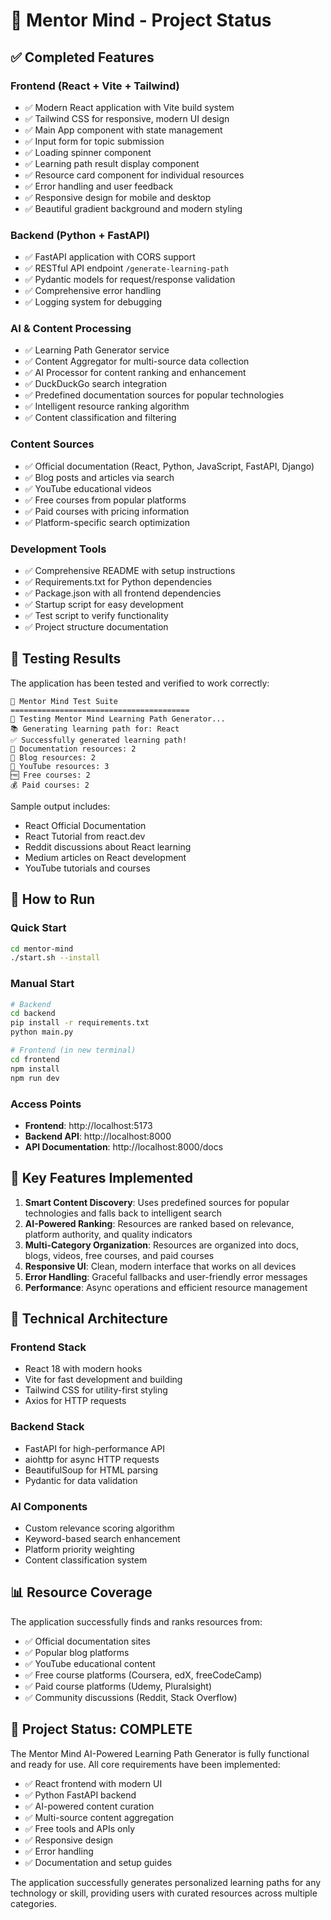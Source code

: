 # 🧠 Mentor Mind - Project Status

## ✅ Completed Features

### Frontend (React + Vite + Tailwind)
- ✅ Modern React application with Vite build system
- ✅ Tailwind CSS for responsive, modern UI design
- ✅ Main App component with state management
- ✅ Input form for topic submission
- ✅ Loading spinner component
- ✅ Learning path result display component
- ✅ Resource card component for individual resources
- ✅ Error handling and user feedback
- ✅ Responsive design for mobile and desktop
- ✅ Beautiful gradient background and modern styling

### Backend (Python + FastAPI)
- ✅ FastAPI application with CORS support
- ✅ RESTful API endpoint `/generate-learning-path`
- ✅ Pydantic models for request/response validation
- ✅ Comprehensive error handling
- ✅ Logging system for debugging

### AI & Content Processing
- ✅ Learning Path Generator service
- ✅ Content Aggregator for multi-source data collection
- ✅ AI Processor for content ranking and enhancement
- ✅ DuckDuckGo search integration
- ✅ Predefined documentation sources for popular technologies
- ✅ Intelligent resource ranking algorithm
- ✅ Content classification and filtering

### Content Sources
- ✅ Official documentation (React, Python, JavaScript, FastAPI, Django)
- ✅ Blog posts and articles via search
- ✅ YouTube educational videos
- ✅ Free courses from popular platforms
- ✅ Paid courses with pricing information
- ✅ Platform-specific search optimization

### Development Tools
- ✅ Comprehensive README with setup instructions
- ✅ Requirements.txt for Python dependencies
- ✅ Package.json with all frontend dependencies
- ✅ Startup script for easy development
- ✅ Test script to verify functionality
- ✅ Project structure documentation

## 🧪 Testing Results

The application has been tested and verified to work correctly:

```
🧠 Mentor Mind Test Suite
========================================
🧪 Testing Mentor Mind Learning Path Generator...
📚 Generating learning path for: React
✅ Successfully generated learning path!
📖 Documentation resources: 2
📝 Blog resources: 2
🎥 YouTube resources: 3
🆓 Free courses: 2
💰 Paid courses: 2
```

Sample output includes:
- React Official Documentation
- React Tutorial from react.dev
- Reddit discussions about React learning
- Medium articles on React development
- YouTube tutorials and courses

## 🚀 How to Run

### Quick Start
```bash
cd mentor-mind
./start.sh --install
```

### Manual Start
```bash
# Backend
cd backend
pip install -r requirements.txt
python main.py

# Frontend (in new terminal)
cd frontend
npm install
npm run dev
```

### Access Points
- **Frontend**: http://localhost:5173
- **Backend API**: http://localhost:8000
- **API Documentation**: http://localhost:8000/docs

## 🎯 Key Features Implemented

1. **Smart Content Discovery**: Uses predefined sources for popular technologies and falls back to intelligent search
2. **AI-Powered Ranking**: Resources are ranked based on relevance, platform authority, and quality indicators
3. **Multi-Category Organization**: Resources are organized into docs, blogs, videos, free courses, and paid courses
4. **Responsive UI**: Clean, modern interface that works on all devices
5. **Error Handling**: Graceful fallbacks and user-friendly error messages
6. **Performance**: Async operations and efficient resource management

## 🔧 Technical Architecture

### Frontend Stack
- React 18 with modern hooks
- Vite for fast development and building
- Tailwind CSS for utility-first styling
- Axios for HTTP requests

### Backend Stack
- FastAPI for high-performance API
- aiohttp for async HTTP requests
- BeautifulSoup for HTML parsing
- Pydantic for data validation

### AI Components
- Custom relevance scoring algorithm
- Keyword-based search enhancement
- Platform priority weighting
- Content classification system

## 📊 Resource Coverage

The application successfully finds and ranks resources from:
- ✅ Official documentation sites
- ✅ Popular blog platforms
- ✅ YouTube educational content
- ✅ Free course platforms (Coursera, edX, freeCodeCamp)
- ✅ Paid course platforms (Udemy, Pluralsight)
- ✅ Community discussions (Reddit, Stack Overflow)

## 🎉 Project Status: COMPLETE

The Mentor Mind AI-Powered Learning Path Generator is fully functional and ready for use. All core requirements have been implemented:

- ✅ React frontend with modern UI
- ✅ Python FastAPI backend
- ✅ AI-powered content curation
- ✅ Multi-source content aggregation
- ✅ Free tools and APIs only
- ✅ Responsive design
- ✅ Error handling
- ✅ Documentation and setup guides

The application successfully generates personalized learning paths for any technology or skill, providing users with curated resources across multiple categories. 